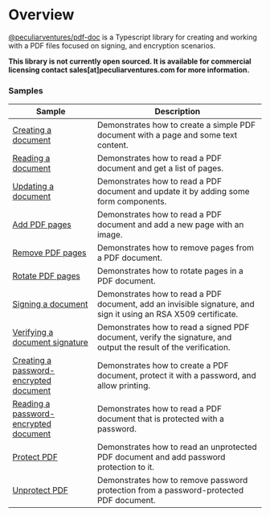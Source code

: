 # Overview

[@peculiarventures/pdf-doc](https://github.com/PeculiarVentures/pdf/pkgs/npm/pdf-doc) is a Typescript library for creating and working with a PDF files focused on signing, and encryption scenarios.

**This library is not currently open sourced. It is available for commercial licensing contact sales[at]peculiarventures.com for more information.**

### Samples


| Sample             |	Description                              |
|--------------------|-------------------------------------------|
| [Creating a document](create.ts) | Demonstrates how to create a simple PDF document with a page and some text content. |
| [Reading a document](read.ts) | Demonstrates how to read a PDF document and get a list of pages. |
| [Updating a document](update.ts) | Demonstrates how to read a PDF document and update it by adding some form components. |
| [Add PDF pages](page_add.ts) | Demonstrates how to read a PDF document and add a new page with an image. |
| [Remove PDF pages](page_remove.ts) | Demonstrates how to remove pages from a PDF document. |
| [Rotate PDF pages](page_rotate.ts) | Demonstrates how to rotate pages in a PDF document. |
| [Signing a document](sign.ts) | Demonstrates how to read a PDF document, add an invisible signature, and sign it using an RSA X509 certificate. |
| [Verifying a document signature](verify.ts) | Demonstrates how to read a signed PDF document, verify the signature, and output the result of the verification. |
| [Creating a password-encrypted document](create_password.ts) | Demonstrates how to create a PDF document, protect it with a password, and allow printing. |
| [Reading a password-encrypted document](read_password.ts) | Demonstrates how to read a PDF document that is protected with a password. |
| [Protect PDF](add_password.ts) | Demonstrates how to read an unprotected PDF document and add password protection to it. |
| [Unprotect PDF](remove_password.ts) | Demonstrates how to remove password protection from a password-protected PDF document. |


<!-- 
| [Creating a certificate encrypted document](create_cert.ts) |  |
| [Reading a certificate encrypted document](read_cert.ts) |  |
| [Splitting a document](split.ts) |  |
| [Merging a document](merge.ts) |  |
| [Enumerating form field value](form_enum.ts) |  |
| [Setting form field values](form_update.ts) |  |
| [Add watermark](watermark.ts) |  | 
-->
